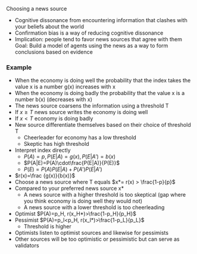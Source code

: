 Choosing a news source
- Cognitive dissonance from encountering information that clashes with your beliefs about the world
- Confirmation bias is a way of reducing cognitive dissonance
- Implication: people tend to favor news sources that agree with them
Goal: Build a model of agents using the news as a way to form conclusions based on evidence
### Example
- When the economy is doing well the probability that the index takes the value x is a number g(x) increases with x
- When the economy is doing badly the probability that the value x is a number b(x) (decreases with x)
- The news source coarsens the information using a threshold T
- If $x\geq T$ news source writes the economy is doing well
- If $x<T$ economy is doing badly
- New source differentiate themselves based on their choice of threshold T
	- Cheerleader for economy has a low threshold
	- Skeptic has high threshold
- Interpret index directly
	- $P(A)=p, P(E|A)=g(x), P(E|A')=b(x)$
	- $P(A|E)=P(A)\cdot\frac{P(E|A)}{P(E)}$
	- $P(E)=P(A)P(E|A)+P(A')P(E|A')$
- $r(x)=\frac {g(x)}{b(x)}$
- Choose a news source where T equals $x*= r(x) > \frac{1-p}{p}$
- Compared to your preferred news source x*
	- A news source with a higher threshold is too skeptical (gap where you think economy is doing well they would not)
	- A news source with a lower threshold is too cheerleading
- Optimist $P(A)=p_H, r(x_H*)>\frac{1-p_H}{p_H}$ 
- Pessimist $P(A)=p_l<p_H, r(x_l*)>\frac{1-p_L}{p_L}$
	- Threshold is higher
- Optimists listen to optimist sources and likewise for pessimists
- Other sources will be too optimistic or pessimistic but can serve as validators